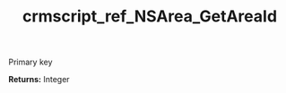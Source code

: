 ﻿---
title: crmscript_ref_NSArea_GetAreaId
description: Integer NSArea.GetAreaId()
intellisense: NSArea.GetAreaId
keywords: NSArea, GetAreaId
so.topic: reference
---

Primary key

**Returns:** Integer


